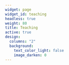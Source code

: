 ```yaml
---
widget: page
widget_id: teaching
headless: true
weight: 80
title: Teaching
active: true
design:
  columns: "2"
  background:
    text_color_light: false
    image_darken: 0
---
```

